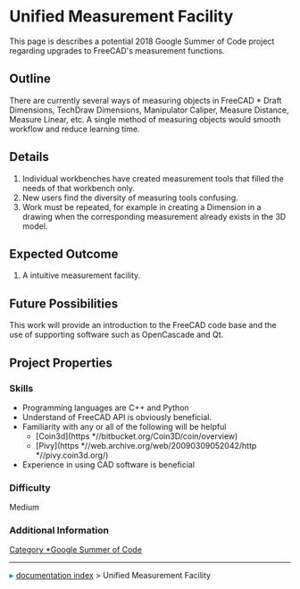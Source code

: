 # Unified Measurement Facility
This page is describes a potential 2018 Google Summer of Code project regarding upgrades to FreeCAD\'s measurement functions.

## Outline

There are currently several ways of measuring objects in FreeCAD   * Draft Dimensions, TechDraw Dimensions, Manipulator Caliper, Measure Distance, Measure Linear, etc. A single method of measuring objects would smooth workflow and reduce learning time.

## Details

1.  Individual workbenches have created measurement tools that filled the needs of that workbench only.
2.  New users find the diversity of measuring tools confusing.
3.  Work must be repeated, for example in creating a Dimension in a drawing when the corresponding measurement already exists in the 3D model.

## Expected Outcome 

1.  A intuitive measurement facility.

## Future Possibilities 

This work will provide an introduction to the FreeCAD code base and the use of supporting software such as OpenCascade and Qt.

## Project Properties 

### Skills

-   Programming languages are C++ and Python
-   Understand of FreeCAD API is obviously beneficial.
-   Familiarity with any or all of the following will be helpful
    -   [Coin3d](https   *//bitbucket.org/Coin3D/coin/overview)
    -   [Pivy](https   *//web.archive.org/web/20090309052042/http   *//pivy.coin3d.org/)
-   Experience in using CAD software is beneficial

### Difficulty

Medium

### Additional Information 

[Category   *Google Summer of Code](Category_Google_Summer_of_Code.md)



---
![](images/Right_arrow.png) [documentation index](../README.md) > Unified Measurement Facility
